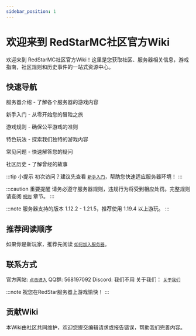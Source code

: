 ```yaml
---
sidebar_position: 1
---
```


# 欢迎来到 RedStarMC社区官方Wiki

欢迎来到 RedStarMC社区官方Wiki！这里是您获取社区、服务器相关信息，游戏指南，社区规则和历史事件的一站式资源中心。

## 快速导航

服务器介绍 - 了解各个服务器的游戏内容

新手入门 - 从零开始您的冒险之旅

游戏规则 - 确保公平游戏的准则

特色玩法 - 探索我们独特的游戏内容

常见问题 - 快速解答您的疑问

社区历史 - 了解曾经的故事

:::tip 
小提示 初次访问？建议先查看 [`新手入门`](./新手入门)，帮助您快速适应服务器环境！ 
::: 

:::caution
重要提醒 请务必遵守服务器规则，违规行为将受到相应处罚。完整规则请查阅 [`规则`](./规则) 章节。
::: 

:::note
服务器支持的版本 1.12.2 - 1.21.5，推荐使用 1.19.4 以上游玩。
:::

## 推荐阅读顺序

如果你是新玩家，推荐先阅读 [`如何加入服务器`](./新手入门/how-to-join-server.md)。


## 联系方式

官方网站: [`点击进入`](https://www.redstarmc.top/)
QQ群: 568197092
Discord: 我们不用
关于我们： [`关于我们`](https://www.redstarmc.top/Wiki/about)

:::note
祝您在RedStar服务器上游戏愉快！
:::

## 贡献Wiki

本Wiki由社区共同维护，欢迎您提交编辑请求或报告错误，帮助我们完善内容。

